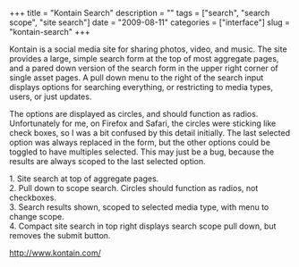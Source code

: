 +++
title = "Kontain Search"
description = ""
tags = ["search", "search scope", "site search"]
date = "2009-08-11"
categories = ["interface"]
slug = "kontain-search"
+++


<p>Kontain is a social media site for sharing photos, video, and music. The site provides a large, simple search form at the top of most aggregate pages, and a pared down version of the search form in the upper right corner of single asset pages. A pull down menu to the right of the search input displays options for searching everything, or restricting to media types, users, or just updates. </p>
<p>The options are displayed as circles, and should function as radios. Unfortunately for me, on Firefox and Safari, the circles were sticking like check boxes, so I was a bit confused by this detail initially. The last selected option was always replaced in the form, but the other options could be toggled to have multiples selected. This may just be a bug, because the results are always scoped to the last selected option.</p>
<div id="screens-full" class="clear"><div class="caption">1. Site search at top of aggregate pages.</div><div class="fullimg clear"><a href="/media/interface/kontain-search-1.png" class="group" rel="group" title="1. Site search at top of aggregate pages."><img src="/media/interface/kontain-search-1.png" alt="" class="img-responsive"></a></div></div><div id="screens-full" class="clear"><div class="caption">2. Pull down to scope search. Circles should function as radios, not checkboxes.</div><div class="fullimg clear"><a href="/media/interface/kontain-search-2.png" class="group" rel="group" title="2. Pull down to scope search. Circles should function as radios, not checkboxes."><img src="/media/interface/kontain-search-2.png" alt="" class="img-responsive"></a></div></div><div id="screens-full" class="clear"><div class="caption">3. Search results shown, scoped to selected media type, with menu to change scope.</div><div class="fullimg clear"><a href="/media/interface/kontain-search-3.png" class="group" rel="group" title="3. Search results shown, scoped to selected media type, with menu to change scope."><img src="/media/interface/kontain-search-3.png" alt="" class="img-responsive"></a></div></div><div id="screens-full" class="clear"><div class="caption">4. Compact site search in top right displays search scope pull down, but removes the submit button.</div><div class="fullimg clear"><a href="/media/interface/kontain-search-4.png" class="group" rel="group" title="4. Compact site search in top right displays search scope pull down, but removes the submit button."><img src="/media/interface/kontain-search-4.png" alt="" class="img-responsive"></a></div></div><div id="screens-full" class="clear"><div class="fullimg clear"><a href="/media/interface/kontain-search-5.png" class="group" rel="group" title="5. "><img src="/media/interface/kontain-search-5.png" alt="" class="img-responsive"></a></div></div>        
<p><a href="http://www.kontain.com/">http://www.kontain.com/</a></p>


